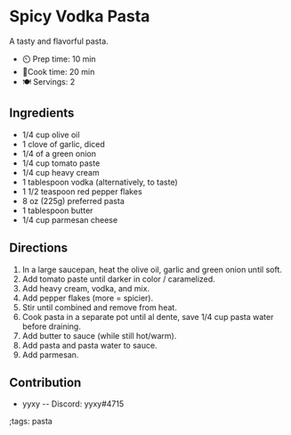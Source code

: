# Spicy Vodka Pasta

A tasty and flavorful pasta.

- ⏲️ Prep time: 10 min
- 🍳Cook time: 20 min
- 🍽️ Servings: 2

## Ingredients

- 1/4 cup olive oil
- 1 clove of garlic, diced
- 1/4 of a green onion
- 1/4 cup tomato paste
- 1/4 cup heavy cream
- 1 tablespoon vodka (alternatively, to taste)
- 1 1/2 teaspoon red pepper flakes
- 8 oz (225g) preferred pasta
- 1 tablespoon butter
- 1/4 cup parmesan cheese

## Directions

1. In a large saucepan, heat the olive oil, garlic and green onion until soft.
2. Add tomato paste until darker in color / caramelized.
3. Add heavy cream, vodka, and mix.
4. Add pepper flakes (more = spicier).
5. Stir until combined and remove from heat.
6. Cook pasta in a separate pot until al dente, save 1/4 cup pasta water before draining.
7. Add butter to sauce (while still hot/warm).
8. Add pasta and pasta water to sauce.
9. Add parmesan.

## Contribution

- yyxy -- Discord: yyxy#4715

;tags: pasta
